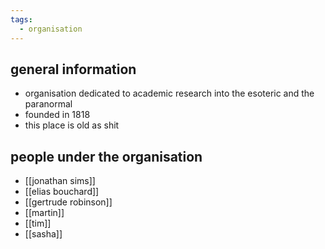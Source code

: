 ```yaml
---
tags:
  - organisation
---
```

## general information
- organisation dedicated to academic research into the esoteric and the paranormal
- founded in 1818
- this place is old as shit
## people under the organisation
- [[jonathan sims]]
- [[elias bouchard]]
- [[gertrude robinson]]
- [[martin]]
- [[tim]] 
- [[sasha]]